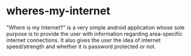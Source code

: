 wheres-my-internet
==================

"Where is my Internet?" is a very simple android application whose sole purpose is to provide the user with information regarding area-specific internet connections. It also gives the user the idea of internet speed/strength and whether it is password protected or not.

